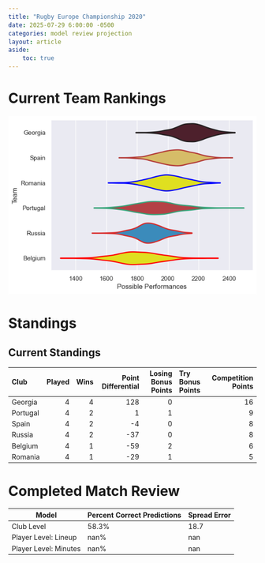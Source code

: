 ```yaml
---  
title: "Rugby Europe Championship 2020"  
date: 2025-07-29 6:00:00 -0500  
categories: model review projection  
layout: article  
aside:  
    toc: true  
---
```

# Current Team Rankings


![Club Rankings](plots/rankings_Rugby_Europe_Championship_2020.png)
# Standings

## Current Standings


| Club     |   Played |   Wins |   Point Differential |   Losing Bonus Points | Try Bonus Points   |   Competition Points |
|:---------|---------:|-------:|---------------------:|----------------------:|:-------------------|---------------------:|
| Georgia  |        4 |      4 |                  128 |                     0 |                    |                   16 |
| Portugal |        4 |      2 |                    1 |                     1 |                    |                    9 |
| Spain    |        4 |      2 |                   -4 |                     0 |                    |                    8 |
| Russia   |        4 |      2 |                  -37 |                     0 |                    |                    8 |
| Belgium  |        4 |      1 |                  -59 |                     2 |                    |                    6 |
| Romania  |        4 |      1 |                  -29 |                     1 |                    |                    5 |



# Completed Match Review


| Model | Percent Correct Predictions | Spread Error |
| ------ | ------ | ------ |
| Club Level | 58.3% | 18.7 |
| Player Level: Lineup | nan% | nan |
| Player Level: Minutes | nan% | nan |

